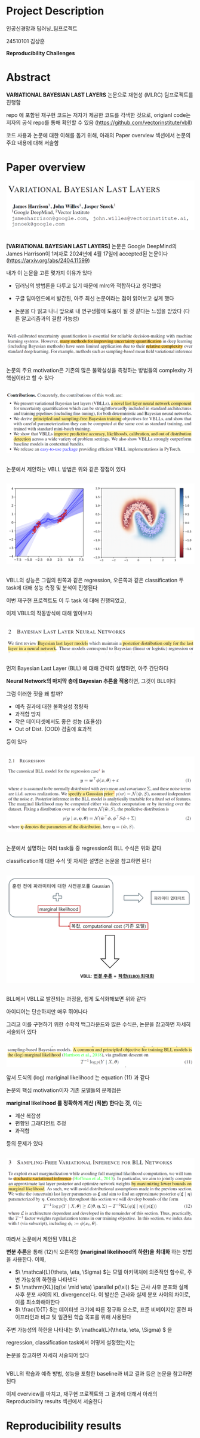 # Project Description

인공신경망과 딥러닝_팀프로젝트

24510101 김상훈

**Reproducibility Challenges**

# Abstract
 **VARIATIONAL BAYESIAN LAST LAYERS** 논문으로 재현성 (MLRC) 팀프로젝트를 진행함

 repo 에 포함된 재구현 코드는 저자가 제공한 코드를 각색한 것으로, origianl code는 저자의 공식 repo를 통해 확인할 수 있음 (https://github.com/vectorinstitute/vbll)

 코드 사용과 논문에 대한 이해를 돕기 위해, 아래의 Paper overview 섹션에서 논문의 주요 내용에 대해 서술함

# Paper overview

![1](./git_fig/1.png)

##
**[VARIATIONAL BAYESIAN LAST LAYERS]** 논문은 Google DeepMind의 James Harrison이 1저자로 2024년에 4월 17일에 accepted된 논문이다 (https://arxiv.org/abs/2404.11599)

내가 이 논문을 고른 몇가지 이유가 있다

- 딥러닝의 방법론을 다루고 있기 때문에 mlrc와 적합하다고 생각했다

- 구글 딥마인드에서 발간된, 아주 최신 논문이라는 점이 읽어보고 싶게 했다

- 논문을 다 읽고 나니 앞으로 내 연구생활에 도움이 될 것 같다는 느낌을 받았다 (다른 알고리즘과의 결합 가능성)

##
![2](./git_fig/2.png)

##

논문의 주요 motivation은 기존의 많은 불확실성을 측정하는 방법들의 complexity 가 핵심이라고 할 수 있다 

##
![3](./git_fig/3.png)

##
논문에서 제안하는 VBLL 방법은 위와 같은 장점이 있다 

##
![result](./git_fig/result.png)

##
VBLL의 성능은 그림의 왼쪽과 같은 regression, 오른쪽과 같은 classification 두 task에 대해 성능 측정 및 분석이 진행된다

이번 재구현 프로젝트도 이 두 task 에 대해 진행되었고,

이제 VBLL의 작동방식에 대해 알아보자

##
![4](./git_fig/4.png)

##

먼저 Bayesian Last Layer (BLL) 에 대해 간략히 설명하면, 아주 간단하다

**Neural Network의 마지막 층에 Bayesian 추론을 적용**하면, 그것이 BLL이다 


그럼 이러한 짓을 왜 할까?
- 예측 결과에 대한 불확실성 정량화
- 과적합 방지
- 작은 데이터셋에서도 좋은 성능 (효율성)
- Out of Dist. (OOD) 검출에 효과적

등이 있다

##
![5](./git_fig/5.png)

##
논문에서 설명하는 여러 task들 중 regression의 BLL 수식은 위와 같다 

classification에 대한 수식 및 자세한 설명은 논문을 참고하면 된다

##

![6](./git_fig/6.PNG)

##

BLL에서 VBLL로 발전되는 과정을, 쉽게 도식화해보면 위와 같다

아이디어는 단순하지만 매우 뛰어나다

그리고 이를 구현하기 위한 수학적 백그라운드와 많은 수식은, 논문을 참고하면 자세히 서술되어 있다

##

![7](./git_fig/7.png)

앞서 도식의 (log) mariginal likelihood 는 equation (11) 과 같다

논문의 핵심 motivation이자 기존 모델들의 문제점은

**mariginal likelihood 를 정확하게 계산 (적분) 한다는 것**, 이는 
- 계산 복잡성
- 편향된 그래디언트 추정
- 과적합

등의 문제가 있다

##
![8](./git_fig/8.png)

따라서 논문에서 제안된 VBLL은 

**변분 추론**을 통해 (12)식 오른쪽항 **(mariginal likelihood의 하한)을 최대화** 하는 방법을 사용한다. 이때,
- $\ \mathcal{L}(\theta, \eta, \Sigma) \$는 모델 아키텍처에 의존적인 함수로, 주변 가능성의 하한을 나타낸다
- $\ \mathrm{KL}(q(\xi \mid \eta) \parallel p(\xi)) \$는 근사 사후 분포와 실제 사후 분포 사이의 KL divergence)다. 이 발산은 근사와 실제 분포 사이의 차이로, 이를 최소화해야한다
- $\ \frac{1}{T} \$는 데이터셋 크기에 따른 정규화 요소로, 표준 비베이지안 훈련 파이프라인과 비교 및 일관된 학습 목표를 위해 사용된다

주변 가능성의 하한을 나타내는 $\ \mathcal{L}(\theta, \eta, \Sigma) \$ 을 

regression, classification task에서 어떻게 설정했는지는

논문을 참고하면 자세히 서술되어 있다

##

VBLL의 학습과 예측 방법, 성능을 포함한 baseline과 비교 결과 등은 논문을 참고하면 된다

이제 overview를 마치고, 재구현 프로젝트와 그 결과에 대해서 아래의 Reproducibility results 섹션에서 서술한다

# Reproducibility results

